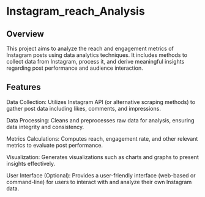 # Instagram_reach_Analysis

## Overview

This project aims to analyze the reach and engagement metrics of Instagram posts using data analytics techniques. It includes methods to collect data from Instagram, process it, and derive meaningful insights regarding post performance and audience interaction.

## Features

Data Collection: Utilizes Instagram API (or alternative scraping methods) to gather post data including likes, comments, and impressions.

Data Processing: Cleans and preprocesses raw data for analysis, ensuring data integrity and consistency.

Metrics Calculations: Computes reach, engagement rate, and other relevant metrics to evaluate post performance.

Visualization: Generates visualizations such as charts and graphs to present insights effectively.

User Interface (Optional): Provides a user-friendly interface (web-based or command-line) for users to interact with and analyze their own Instagram data.

